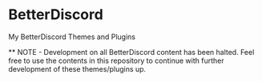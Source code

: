 # BetterDiscord
My BetterDiscord Themes and Plugins

** NOTE - Development on all BetterDiscord content has been halted. Feel free to use the contents in this repository to continue with further development of these themes/plugins up.
